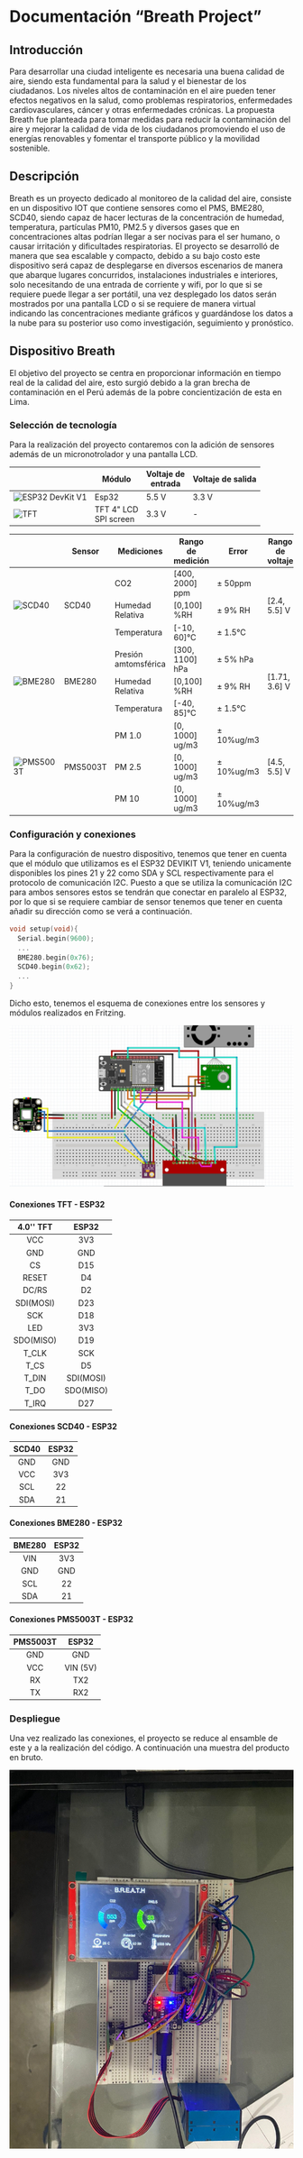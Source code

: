 # Documentación “Breath Project”
## Introducción
Para desarrollar una ciudad inteligente es necesaria una buena calidad de aire, siendo esta fundamental para la salud y el bienestar de los ciudadanos. Los niveles altos de contaminación en el aire pueden tener efectos negativos en la salud, como problemas respiratorios, enfermedades cardiovasculares, cáncer y otras enfermedades crónicas. La propuesta Breath fue planteada para tomar medidas para reducir la contaminación del aire y mejorar la calidad de vida de los ciudadanos promoviendo el uso de energías renovables y fomentar el transporte público y la movilidad sostenible.
## Descripción
Breath es un proyecto dedicado al monitoreo de la calidad del aire, consiste en un dispositivo IOT que contiene sensores como el PMS, BME280, SCD40,  siendo capaz de hacer lecturas de la concentración de humedad, temperatura, partículas PM10, PM2.5 y diversos gases que en concentraciones altas podrían llegar a ser nocivas para el ser humano, o causar irritación y dificultades respiratorias. El proyecto se desarrolló de manera que sea escalable y compacto, debido a su bajo costo este dispositivo será capaz de desplegarse en diversos escenarios de manera que abarque lugares concurridos, instalaciones industriales e interiores, solo necesitando de una entrada de corriente y wifi, por lo que si se requiere puede llegar a ser portátil, una vez desplegado los datos serán mostrados por una pantalla LCD o si se requiere de manera virtual indicando las concentraciones mediante gráficos y guardándose los datos a la nube para su posterior uso como investigación, seguimiento y pronóstico.

## Dispositivo Breath
El objetivo del proyecto se centra en proporcionar información en tiempo real de la calidad del aire, esto surgió debido a la gran brecha de contaminación en el Perú además de la pobre concientización de esta en Lima.

### Selección de tecnología
Para la realización del proyecto contaremos con la adición de sensores además de un micronotrolador y una pantalla LCD.


<!-- TABLES -->

<table class="tg">
<thead>
  <tr>
    <th class="tg-0pky"></th>
    <th class="tg-9wq8">Módulo</th>
    <th class="tg-9wq8">Voltaje de<br>entrada</th>
    <th class="tg-9wq8">Voltaje de salida</th>
  </tr>
</thead>
<tbody>
  <tr>
    <td class="tg-0pky"><img src="https://grobotronics.com/images/detailed/123/esp32-4-1_grobo.jpg" alt="ESP32 DevKit V1" width="100" height="100"></td>
    <td class="tg-9wq8">Esp32</td>
    <td class="tg-9wq8">5.5 V</td>
    <td class="tg-9wq8">3.3 V</td>
  </tr>
  <tr>
    <td class="tg-0pky"><img src="https://robu.in/wp-content/uploads/2018/02/robu-1-29.jpg" alt="TFT" width="100" height="100"></td>
    <td class="tg-9wq8">TFT 4" LCD<br>SPI screen</td>
    <td class="tg-9wq8">3.3 V</td>
    <td class="tg-9wq8">-</td>
  </tr>
</tbody>
</table>

<table class="tg">
<thead>
  <tr>
    <th class="tg-0pky" colspan="2"></th>
    <th class="tg-9wq8">Sensor</th>
    <th class="tg-9wq8">Mediciones</th>
    <th class="tg-9wq8">Rango de medición</th>
    <th class="tg-nrix">Error</th>
    <th class="tg-nrix">Rango de voltaje</th>
  </tr>
</thead>
<tbody>
  <tr>
    <td class="tg-0lax" colspan="2" rowspan="3"><img src="https://ae01.alicdn.com/kf/S132ff2b5995b4bb89f2f9c61cbb32e29I/SCD40-M-dulo-de-sensor-de-gas-detecta-CO2-di-xido-de-carbono-temperatura-y-humedad.jpg" alt="SCD40" width="100" height="100"></td>
    <td class="tg-nrix" rowspan="3">SCD40</td>
    <td class="tg-nrix">CO2</td>
    <td class="tg-nrix">[400, 2000] ppm</td>
    <td class="tg-nrix">± 50ppm</td>
    <td class="tg-nrix" rowspan="3">[2.4, 5.5] V</td>
  </tr>
  <tr>
    <td class="tg-nrix">Humedad<br>Relativa</td>
    <td class="tg-nrix">[0,100] %RH</td>
    <td class="tg-nrix">± 9% RH</td>
  </tr>
  <tr>
    <td class="tg-nrix">Temperatura</td>
    <td class="tg-nrix">[-10, 60]°C</td>
    <td class="tg-nrix">± 1.5°C</td>
  </tr>
  <tr>
    <td class="tg-0lax" colspan="2" rowspan="3"><img src="https://cdn.shopify.com/s/files/1/1509/1638/products/gy-bme280-barometrischer-sensor-fur-temperatur-luftfeuchtigkeit-und-luftdruck-438688_1024x.jpg?v=1679398687" alt="BME280" width="100" height="100"></td>
    <td class="tg-nrix" rowspan="3">BME280</td>
    <td class="tg-nrix">Presión<br>amtomsférica</td>
    <td class="tg-nrix">[300, 1100] hPa</td>
    <td class="tg-nrix">± 5% hPa</td>
    <td class="tg-nrix" rowspan="3">[1.71, 3.6] V</td>
  </tr>
  <tr>
    <td class="tg-9wq8">Humedad<br>Relativa</td>
    <td class="tg-9wq8">[0,100] %RH</td>
    <td class="tg-nrix">± 9% RH</td>
  </tr>
  <tr>
    <td class="tg-nrix">Temperatura</td>
    <td class="tg-nrix">[-40, 85]°C</td>
    <td class="tg-nrix">± 1.5°C</td>
  </tr>
  <tr>
    <td class="tg-0lax" colspan="2" rowspan="3"><img src="https://i5.walmartimages.com/asr/6ca0b606-5bca-45f2-a54a-bc1ccfa822b8.e011f45c7903ece3f99dfa569b178d53.jpeg" alt="PMS5003T" width="100" height="100"></td>
    <td class="tg-nrix" rowspan="3">PMS5003T</td>
    <td class="tg-nrix">PM 1.0</td>
    <td class="tg-nrix">[0, 1000] ug/m3</td>
    <td class="tg-nrix">± 10%ug/m3</td>
    <td class="tg-nrix" rowspan="3">[4.5, 5.5] V</td>
  </tr>
  <tr>
    <td class="tg-9wq8">PM 2.5</td>
    <td class="tg-9wq8">[0, 1000] ug/m3</td>
    <td class="tg-nrix">± 10%ug/m3</td>
  </tr>
  <tr>
    <td class="tg-9wq8">PM 10</td>
    <td class="tg-9wq8">[0, 1000] ug/m3</td>
    <td class="tg-nrix">± 10%ug/m3</td>
  </tr>
</tbody>
</table>

### Configuración y conexiones 
Para la configuración de nuestro dispositivo, tenemos que tener en cuenta que el módulo que utilizamos es el ESP32 DEVIKIT V1, teniendo unicamente disponibles los pines 21 y 22 como SDA y SCL respectivamente para el protocolo de comunicación I2C.
Puesto a que se utiliza la comunicación I2C para ambos sensores estos se tendrán que conectar en paralelo al ESP32, por lo que si se requiere cambiar de sensor tenemos que tener en cuenta añadir su dirección como se verá a continuación.  


```c
void setup(void){
  Serial.begin(9600);
  ...
  BME280.begin(0x76); 
  SCD40.begin(0x62);
  ...
}
```
Dicho esto, tenemos el esquema de conexiones entre los sensores y módulos realizados en Fritzing.

![Fritzing](./Fritzingconnections.jpeg "Conexiones Fritzing")

#### Conexiones TFT - ESP32
|       4.0'' TFT     	  |   ESP32   	|
|:----------------------:	|:---------:	|
|           VCC          	|    3V3    	|
|           GND          	|    GND    	|
|           CS           	|    D15    	|
|          RESET         	|     D4    	|
|          DC/RS         	|     D2    	|
|        SDI(MOSI)       	|    D23    	|
|           SCK          	|    D18    	|
|           LED          	|    3V3    	|
|        SDO(MISO)       	|    D19    	|
|          T_CLK         	|    SCK    	|
|          T_CS          	|     D5    	|
|          T_DIN         	| SDI(MOSI) 	|
|          T_DO          	| SDO(MISO) 	|
|          T_IRQ         	|    D27    	|

#### Conexiones SCD40 - ESP32
| SCD40 	| ESP32 	|
|:-----:	|:-----:	|
|  GND  	|  GND  	|
|  VCC  	|  3V3  	|
|  SCL  	|   22  	|
|  SDA  	|   21  	|

#### Conexiones BME280 - ESP32
| BME280 	| ESP32 	|
|:------:	|:-----:	|
|   VIN  	|  3V3  	|
|   GND  	|  GND  	|
|   SCL  	|   22  	|
|   SDA  	|   21  	|

#### Conexiones PMS5003T - ESP32
| PMS5003T 	|  ESP32  	|
|:--------:	|:-------:	|
|    GND   	|   GND   	|
|    VCC   	| VIN (5V) 	|
|    RX    	|   TX2   	|
|    TX    	|   RX2   	|

### Despliegue
Una vez realizado las conexiones, el proyecto se reduce al ensamble de este y a la realización del código. A continuación una muestra del producto en bruto.

![Breath breadboard example](./muestrabreathbruto.jpg "Breadboard example")


